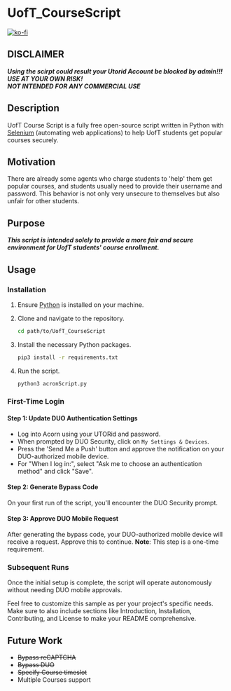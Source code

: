 # UofT_CourseScript
[![ko-fi](https://ko-fi.com/img/githubbutton_sm.svg)](https://ko-fi.com/E1E0F4Y96)

## DISCLAIMER
***Using the scirpt could result your Utorid Account be blocked by admin!!!***\
***USE AT YOUR OWN RISK!***\
***NOT INTENDED FOR ANY COMMERCIAL USE***

## Description
UofT Course Script is a fully free open-source script written in Python with [Selenium](https://www.selenium.dev/) (automating web applications) to help UofT students get popular courses securely.

## Motivation
There are already some agents who charge students to 'help' them get popular courses, and students usually need to provide their username and password.
This behavior is not only very unsecure to themselves but also unfair for other students.

## Purpose
***This script is intended solely to provide a more fair and secure environment for UofT students' course enrollment.***

## Usage

### Installation

1. Ensure [Python](https://www.python.org/downloads/) is installed on your machine.

2. Clone and navigate to the repository.
   ```bash
   cd path/to/UofT_CourseScript
   ```

3. Install the necessary Python packages.
   ```bash
   pip3 install -r requirements.txt
   ```

4. Run the script.
   ```bash
   python3 acronScript.py
   ```

### First-Time Login

#### Step 1: Update DUO Authentication Settings

- Log into Acorn using your UTORid and password.
- When prompted by DUO Security, click on `My Settings & Devices`.
- Press the 'Send Me a Push' button and approve the notification on your DUO-authorized mobile device.
- For "When I log in:", select "Ask me to choose an authentication method" and click "Save".

#### Step 2: Generate Bypass Code

On your first run of the script, you'll encounter the DUO Security prompt.

#### Step 3: Approve DUO Mobile Request

After generating the bypass code, your DUO-authorized mobile device will receive a request. Approve this to continue. **Note**: This step is a one-time requirement.

### Subsequent Runs

Once the initial setup is complete, the script will operate autonomously without needing DUO mobile approvals.


Feel free to customize this sample as per your project's specific needs. Make sure to also include sections like Introduction, Installation, Contributing, and License to make your README comprehensive.

## Future Work
- ~~Bypass reCAPTCHA~~
- ~~Bypass DUO~~
- ~~Specify Course timeslot~~
- Multiple Courses support


